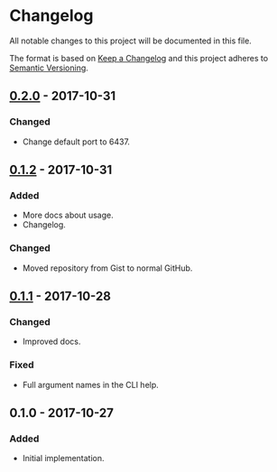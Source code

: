 # Changelog
All notable changes to this project will be documented in this file.

The format is based on [Keep a Changelog](http://keepachangelog.com/en/1.0.0/)
and this project adheres to [Semantic Versioning](http://semver.org/spec/v2.0.0.html).

## [0.2.0] - 2017-10-31
### Changed
- Change default port to 6437.

## [0.1.2] - 2017-10-31
### Added
- More docs about usage.
- Changelog.

### Changed
- Moved repository from Gist to normal GitHub.

## [0.1.1] - 2017-10-28
### Changed
- Improved docs.

### Fixed
- Full argument names in the CLI help.

## 0.1.0 - 2017-10-27
### Added
- Initial implementation.

[0.2.0]: https://github.com/bashmish/open-in-editor-server/compare/v0.1.2...v0.2.0
[0.1.2]: https://github.com/bashmish/open-in-editor-server/compare/v0.1.1...v0.1.2
[0.1.1]: https://github.com/bashmish/open-in-editor-server/compare/v0.1.0...v0.1.1
